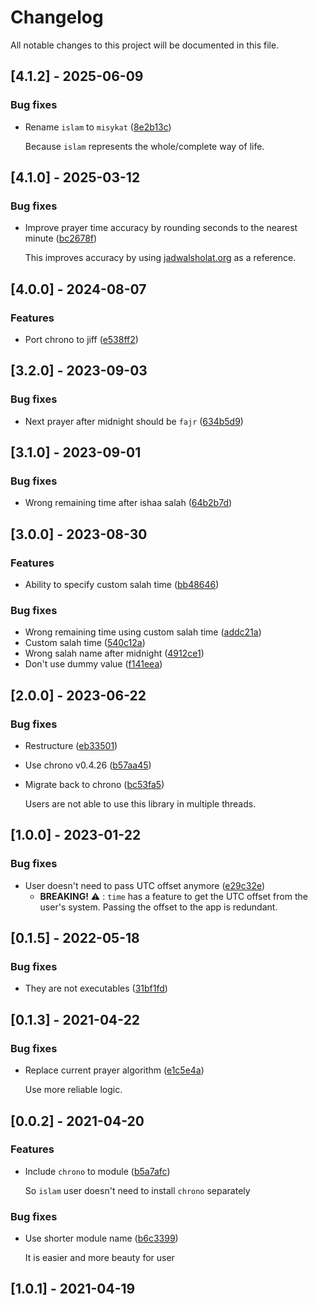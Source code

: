 # Changelog

All notable changes to this project will be documented in this file.

## [4.1.2] - 2025-06-09

### Bug fixes

- Rename `islam` to `misykat` ([8e2b13c](https://github.com/azzamsa/islam/commit/8e2b13ca3e4934d302713bb07b45ee80c227efd5))

  Because `islam` represents the whole/complete way of life.

## [4.1.0] - 2025-03-12

### Bug fixes

- Improve prayer time accuracy by rounding seconds to the nearest minute ([bc2678f](https://github.com/azzamsa/islam/commit/bc2678f2a825f6a0952b5e1ac8cac485da8458ec))

  This improves accuracy by using [jadwalsholat.org](https://www.jadwalsholat.org/) as a reference.

## [4.0.0] - 2024-08-07

### Features

- Port chrono to jiff ([e538ff2](https://github.com/azzamsa/islam/commit/e538ff254a55b517e4518eeb479413c5d5aa8382))

## [3.2.0] - 2023-09-03

### Bug fixes

- Next prayer after midnight should be `fajr` ([634b5d9](https://github.com/azzamsa/islam/commit/634b5d9c0d1b7036f790112882986547f4c07ee5))

## [3.1.0] - 2023-09-01

### Bug fixes

- Wrong remaining time after ishaa salah ([64b2b7d](https://github.com/azzamsa/islam/commit/64b2b7d58de634fc3053f73189e610d8578020b3))

## [3.0.0] - 2023-08-30

### Features

- Ability to specify custom salah time ([bb48646](https://github.com/azzamsa/islam/commit/bb48646041bd89128095d27c446bdce91a18b4dd))

### Bug fixes

- Wrong remaining time using custom salah time ([addc21a](https://github.com/azzamsa/islam/commit/addc21a7cbedc0ade0779928ece0c14cafa8f747))
- Custom salah time ([540c12a](https://github.com/azzamsa/islam/commit/540c12a8d0f54cef2ff1442fbfc0576f2d6b65a2))
- Wrong salah name after midnight ([4912ce1](https://github.com/azzamsa/islam/commit/4912ce15c3b32ce0f2c09a0e1937593e7069cd21))
- Don't use dummy value ([f141eea](https://github.com/azzamsa/islam/commit/f141eea1b9eede952bfec6f1c7e1aaf172b2f961))

## [2.0.0] - 2023-06-22

### Bug fixes

- Restructure ([eb33501](https://github.com/azzamsa/islam/commit/eb33501733580178938e689a3147983eb58e5b0a))
- Use chrono v0.4.26 ([b57aa45](https://github.com/azzamsa/islam/commit/b57aa45e1f6855d25c082cb1273a95ab06f3c633))
- Migrate back to chrono ([bc53fa5](https://github.com/azzamsa/islam/commit/bc53fa59123c0ae0ebea5e16f8be0655c8e821f6))

  Users are not able to use this library in multiple threads.

## [1.0.0] - 2023-01-22

### Bug fixes

- User doesn't need to pass UTC offset anymore ([e29c32e](https://github.com/azzamsa/islam/commit/e29c32e2bbea3b7eb62cf134ba58a247f851b8c5))
  - **BREAKING!** ⚠️ : `time` has a feature to get the UTC offset from the user's
    system. Passing the offset to the app is redundant.

## [0.1.5] - 2022-05-18

### Bug fixes

- They are not executables ([31bf1fd](https://github.com/azzamsa/islam/commit/31bf1fd982fdf4aae30e1a94dd1d8dc79aeeb55b))

## [0.1.3] - 2021-04-22

### Bug fixes

- Replace current prayer algorithm ([e1c5e4a](https://github.com/azzamsa/islam/commit/e1c5e4a5115498e55a03ad1b83fb7e2156be3210))

  Use more reliable logic.

## [0.0.2] - 2021-04-20

### Features

- Include `chrono` to module ([b5a7afc](https://github.com/azzamsa/islam/commit/b5a7afc1a063a2c75dcc6dd060a6e471cdb270f4))

  So `islam` user doesn't need to install `chrono` separately

### Bug fixes

- Use shorter module name ([b6c3399](https://github.com/azzamsa/islam/commit/b6c3399ebcc6f757d3a3eb5e893637c24f0ecae1))

  It is easier and more beauty for user

## [1.0.1] - 2021-04-19
